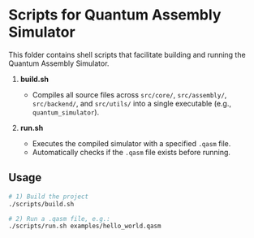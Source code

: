 # Scripts for Quantum Assembly Simulator

This folder contains shell scripts that facilitate building and running the Quantum Assembly Simulator.

1. **build.sh**  
   - Compiles all source files across `src/core/`, `src/assembly/`, `src/backend/`, and `src/utils/` into a single executable (e.g., `quantum_simulator`).

2. **run.sh**  
   - Executes the compiled simulator with a specified `.qasm` file.
   - Automatically checks if the `.qasm` file exists before running.

## Usage

```bash
# 1) Build the project
./scripts/build.sh

# 2) Run a .qasm file, e.g.:
./scripts/run.sh examples/hello_world.qasm
